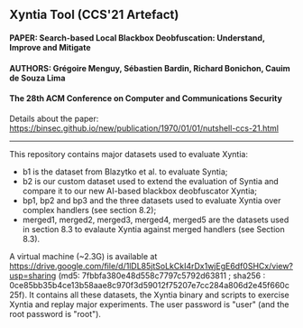 ## Xyntia Tool (CCS'21 Artefact)
#### PAPER: Search-based Local Blackbox Deobfuscation: Understand, Improve and Mitigate 
#### AUTHORS: Grégoire Menguy, Sébastien Bardin, Richard Bonichon, Cauim de Souza Lima 
#### The 28th ACM Conference on Computer and Communications Security

Details about the paper: https://binsec.github.io/new/publication/1970/01/01/nutshell-ccs-21.html

---

This repository contains major datasets used to evaluate Xyntia:
* b1 is the dataset from Blazytko et al. to evaluate Syntia; 
* b2 is our custom dataset used to extend the evaluation of Syntia and compare it to our new AI-based blackbox deobfuscator Xyntia;
* bp1, bp2 and bp3 and the three datasets used to evaluate Xyntia over complex handlers (see section 8.2);
* merged1, merged2, merged3, merged4, merged5 are the datasets used in section 8.3 to evalaute Xyntia against merged handlers (see Section 8.3). 

A virtual machine (~2.3G) is available at https://drive.google.com/file/d/1lDL85jtSoLkCkI4rDx1wjEgE6df0SHCx/view?usp=sharing (md5: 7fbbfa380e48d558c7797c5792d63811 ; sha256 : 0ce85bb35b4ce13b58aae8c970f3d59012f75207e7cc284a806d2e45f660c25f). It contains all these datasets, the Xyntia binary and scripts to exercise Xyntia and replay major experiments. The user password is "user" (and the root password is "root").  

